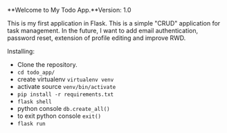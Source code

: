 **Welcome to My Todo App.**Version: 1.0

This is my first application in Flask. This is a simple "CRUD" application for task management. In the future, I want to add email authentication, password reset, extension of profile editing and improve RWD.



Installing:
- Clone the repository.
- `cd todo_app/`
- create virtualenv `virtualenv venv`
- activate source `venv/bin/activate`
- `pip install -r requirements.txt`
- `flask shell`
- python console  `db.create_all()`
- to exit python console `exit()`
- `flask run`
